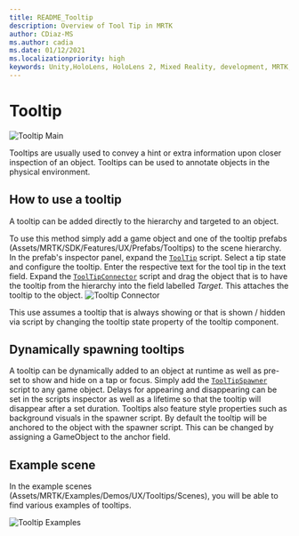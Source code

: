 ```yaml
---
title: README_Tooltip
description: Overview of Tool Tip in MRTK
author: CDiaz-MS
ms.author: cadia
ms.date: 01/12/2021
ms.localizationpriority: high
keywords: Unity,HoloLens, HoloLens 2, Mixed Reality, development, MRTK, ToolTip,
---
```


# Tooltip

![Tooltip Main](Images/Tooltip/MRTK_Tooltip_Main.png)

Tooltips are usually used to convey a hint or extra information upon closer inspection of an object. Tooltips can be used to annotate objects in the physical environment.

## How to use a tooltip

A tooltip can be added directly to the hierarchy and targeted to an object.

To use this method simply add a game object and one of the tooltip prefabs (Assets/MRTK/SDK/Features/UX/Prefabs/Tooltips) to the scene hierarchy. In the prefab's inspector panel, expand the [`ToolTip`](xref:Microsoft.MixedReality.Toolkit.UI.ToolTip) script. Select a tip state and configure the tooltip.  Enter the respective text for the tool tip in the text field. Expand the [`ToolTipConnector`](xref:Microsoft.MixedReality.Toolkit.UI.ToolTipConnector) script and drag the object that is to have the tooltip from the hierarchy into the field labelled *Target*. This attaches the tooltip to the object.
![Tooltip Connector](Images/Tooltip/MRTK_Tooltip_Connector.png)

This use assumes a tooltip that is always showing or that is shown / hidden via script by changing the tooltip state property of the tooltip component.

## Dynamically spawning tooltips

A tooltip can be dynamically added to an object at runtime as well as pre-set to show and hide on a tap or focus. Simply add the [`ToolTipSpawner`](xref:Microsoft.MixedReality.Toolkit.UI.ToolTipSpawner) script to any game object. Delays for appearing and disappearing can be set in the scripts inspector as well as a lifetime so that the tooltip will disappear after a set duration. Tooltips also feature style properties such as background visuals in the spawner script. By default the tooltip will be anchored to the object with the spawner script. This can be changed by assigning a GameObject to the anchor field.

## Example scene

In the example scenes (Assets/MRTK/Examples/Demos/UX/Tooltips/Scenes), you will be able to find various examples of tooltips.

![Tooltip Examples](Images/Tooltip/MRTK_Tooltip_Examples.png)
